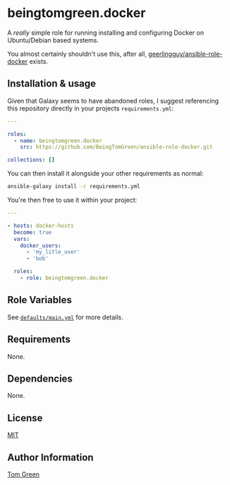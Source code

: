 # beingtomgreen.docker

A _really_ simple role for running installing and configuring Docker on Ubuntu/Debian based systems.

You almost certainly shouldn't use this, after all, [geerlingguy/ansible-role-docker](https://github.com/geerlingguy/ansible-role-docker) exists.

## Installation & usage

Given that Galaxy seems to have abandoned roles, I suggest referencing this repository directly in your projects `requirements.yml`:

```yaml
---

roles:
  - name: beingtomgreen.docker
    src: https://github.com/BeingTomGreen/ansible-role-docker.git

collections: []
```

You can then install it alongside your other requirements as normal:

```bash
ansible-galaxy install -r requirements.yml
```

You're then free to use it within your project:

```yaml
---

- hosts: docker-hosts
  become: true
  vars:
    docker_users:
      - 'my_litle_user'
      - 'bob'

  roles:
    - role: beingtomgreen.docker
```

## Role Variables

See [`defaults/main.yml`](defaults/main.yml) for more details.

## Requirements

None.

## Dependencies

None.

## License

[MIT](LICENSE)

## Author Information

[Tom Green](https://github.com/BeingTomGreen)
